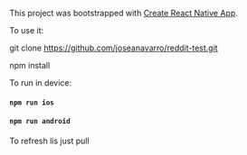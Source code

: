 This project was bootstrapped with [Create React Native App](https://github.com/react-community/create-react-native-app).

To use it: 

git clone https://github.com/joseanavarro/reddit-test.git

npm install

To run in device:

#### `npm run ios`

#### `npm run android`

To refresh lis just pull